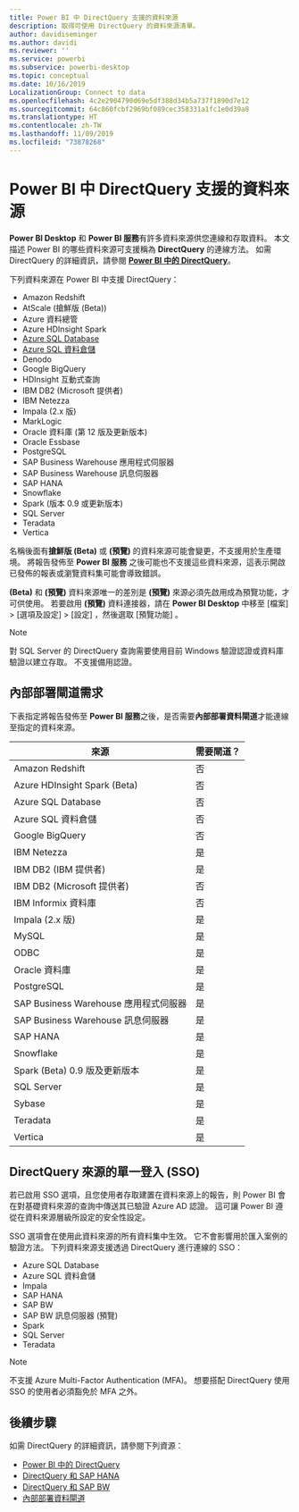 ```yaml
---
title: Power BI 中 DirectQuery 支援的資料來源
description: 取得可使用 DirectQuery 的資料來源清單。
author: davidiseminger
ms.author: davidi
ms.reviewer: ''
ms.service: powerbi
ms.subservice: powerbi-desktop
ms.topic: conceptual
ms.date: 10/16/2019
LocalizationGroup: Connect to data
ms.openlocfilehash: 4c2e2904790d69e5df388d34b5a737f1890d7e12
ms.sourcegitcommit: 64c860fcbf2969bf089cec358331a1fc1e0d39a8
ms.translationtype: HT
ms.contentlocale: zh-TW
ms.lasthandoff: 11/09/2019
ms.locfileid: "73878268"
---
```

# <a name="data-sources-supported-by-directquery-in-power-bi"></a>Power BI 中 DirectQuery 支援的資料來源

**Power BI Desktop** 和 **Power BI 服務**有許多資料來源供您連線和存取資料。 本文描述 Power BI 的哪些資料來源可支援稱為 **DirectQuery** 的連線方法。 如需 DirectQuery 的詳細資訊，請參閱 [ **Power BI 中的 DirectQuery**](desktop-directquery-about.md)。

下列資料來源在 Power BI 中支援 DirectQuery：

* Amazon Redshift
* AtScale (搶鮮版 (Beta))
* Azure 資料總管
* Azure HDInsight Spark
* [Azure SQL Database](service-azure-sql-database-with-direct-connect.md)
* [Azure SQL 資料倉儲](service-azure-sql-data-warehouse-with-direct-connect.md)
* Denodo
* Google BigQuery
* HDInsight 互動式查詢
* IBM DB2 (Microsoft 提供者)
* IBM Netezza
* Impala (2.x 版)
* MarkLogic
* Oracle 資料庫 (第 12 版及更新版本)
* Oracle Essbase
* PostgreSQL
* SAP Business Warehouse 應用程式伺服器
* SAP Business Warehouse 訊息伺服器
* SAP HANA
* Snowflake
* Spark (版本 0.9 或更新版本)
* SQL Server
* Teradata
* Vertica

名稱後面有**搶鮮版 (Beta)** 或 **(預覽)** 的資料來源可能會變更，不支援用於生產環境。 將報告發佈至 **Power BI 服務** 之後可能也不支援這些資料來源，這表示開啟已發佈的報表或瀏覽資料集可能會導致錯誤。

**(Beta)** 和 **(預覽)** 資料來源唯一的差別是 **(預覽)** 來源必須先啟用成為預覽功能，才可供使用。 若要啟用 **(預覽)** 資料連接器，請在 **Power BI Desktop** 中移至 [檔案] > [選項及設定] > [設定]  ，然後選取 [預覽功能]  。

> [!NOTE]
> 對 SQL Server 的 DirectQuery 查詢需要使用目前 Windows 驗證認證或資料庫驗證以建立存取。 不支援備用認證。
>

## <a name="on-premises-gateway-requirements"></a>內部部署閘道需求
下表指定將報告發佈至 **Power BI 服務**之後，是否需要**內部部署資料閘道**才能連線至指定的資料來源。

| 來源 | 需要閘道？ |
| --- | --- |
| Amazon Redshift |否 |
| Azure HDInsight Spark (Beta) |否 |
| Azure SQL Database |否 |
| Azure SQL 資料倉儲 |否 |
| Google BigQuery |否 |
| IBM Netezza |是 |
| IBM DB2 (IBM 提供者) |是 |
| IBM DB2 (Microsoft 提供者) |否 |
| IBM Informix 資料庫 |否 |
| Impala (2.x 版) |是 |
| MySQL |是 |
| ODBC |是 |
| Oracle 資料庫 |是 |
| PostgreSQL |是 |
| SAP Business Warehouse 應用程式伺服器 |是 |
| SAP Business Warehouse 訊息伺服器 |是 |
| SAP HANA |是 |
| Snowflake |是 |
| Spark (Beta) 0.9 版及更新版本 |是 |
| SQL Server |是 |
| Sybase |是 |
| Teradata |是 |
| Vertica |是 |


## <a name="single-sign-on-sso-for-directquery-sources"></a>DirectQuery 來源的單一登入 (SSO)

若已啟用 SSO 選項，且您使用者存取建置在資料來源上的報告，則 Power BI 會在對基礎資料來源的查詢中傳送其已驗證 Azure AD 認證。 這可讓 Power BI 遵從在資料來源層級所設定的安全性設定。

SSO 選項會在使用此資料來源的所有資料集中生效。 它不會影響用於匯入案例的驗證方法。 下列資料來源支援透過 DirectQuery 進行連線的 SSO：

- Azure SQL Database
- Azure SQL 資料倉儲
- Impala
- SAP HANA
- SAP BW
- SAP BW 訊息伺服器 (預覽)
- Spark
- SQL Server
- Teradata

> [!Note]
> 不支援 Azure Multi-Factor Authentication (MFA)。 想要搭配 DirectQuery 使用 SSO 的使用者必須豁免於 MFA 之外。

## <a name="next-steps"></a>後續步驟
如需 DirectQuery 的詳細資訊，請參閱下列資源：

* [Power BI 中的 DirectQuery](desktop-directquery-about.md)
* [DirectQuery 和 SAP HANA](desktop-directquery-sap-hana.md)
* [DirectQuery 和 SAP BW](desktop-directquery-sap-bw.md)
* [內部部署資料閘道](service-gateway-onprem.md)

